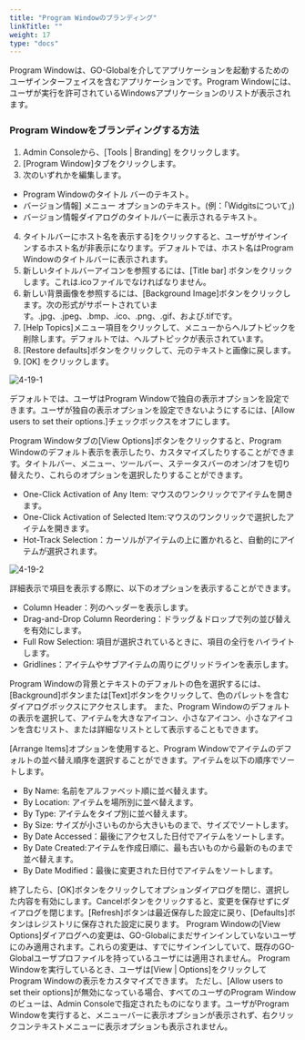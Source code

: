 ```yaml
---
title: "Program Windowのブランディング"
linkTitle: ""
weight: 17
type: "docs"
---
```


Program Windowは、GO-Globalを介してアプリケーションを起動するためのユーザインターフェイスを含むアプリケーションです。Program Windowには、ユーザが実行を許可されているWindowsアプリケーションのリストが表示されます。

### Program Windowをブランディングする方法

1. Admin Consoleから、[Tools | Branding] をクリックします。
2. [Program Window]タブをクリックします。
3. 次のいずれかを編集します。
* Program Windowのタイトル バーのテキスト。
* バージョン情報] メニュー オプションのテキスト。(例：「Widgitsについて」)
* バージョン情報ダイアログのタイトルバーに表示されるテキスト。
4. タイトルバーにホスト名を表示する]をクリックすると、ユーザがサインインするホスト名が非表示になります。デフォルトでは、ホスト名はProgram Windowのタイトルバーに表示されます。
5. 新しいタイトルバーアイコンを参照するには、[Title bar] ボタンをクリックします。これは.icoファイルでなければなりません。
6. 新しい背景画像を参照するには、[Background Image]ボタンをクリックします。次の形式がサポートされています。.jpg、.jpeg、.bmp、.ico、.png、.gif、および.tifです。
7. [Help Topics]メニュー項目をクリックして、メニューからヘルプトピックを削除します。デフォルトでは、ヘルプトピックが表示されています。
8. [Restore defaults]ボタンをクリックして、元のテキストと画像に戻します。
9. [OK] をクリックします。

![4-19-1](/img/4-19-1.png) 

デフォルトでは、ユーザはProgram Windowで独自の表示オプションを設定できます。ユーザが独自の表示オプションを設定できないようにするには、[Allow users to set their options.]チェックボックスをオフにします。

Program Windowタブの[View Options]ボタンをクリックすると、Program Windowのデフォルト表示を表示したり、カスタマイズしたりすることができます。タイトルバー、メニュー、ツールバー、ステータスバーのオン/オフを切り替えたり、これらのオプションを選択したりすることができます。

* One-Click Activation of Any Item: マウスのワンクリックでアイテムを開きます。
* One-Click Activation of Selected Item:マウスのワンクリックで選択したアイテムを開きます。
* Hot-Track Selection：カーソルがアイテムの上に置かれると、自動的にアイテムが選択されます。

![4-19-2](/img/4-19-2.png) 

詳細表示で項目を表示する際に、以下のオプションを表示することができます。

* Column Header：列のヘッダーを表示します。
* Drag-and-Drop Column Reordering：ドラッグ＆ドロップで列の並び替えを有効にします。
* Full Row Selection: 項目が選択されているときに、項目の全行をハイライトします。
* Gridlines：アイテムやサブアイテムの周りにグリッドラインを表示します。

Program Windowの背景とテキストのデフォルトの色を選択するには、[Background]ボタンまたは[Text]ボタンをクリックして、色のパレットを含むダイアログボックスにアクセスします。
また、Program Windowのデフォルトの表示を選択して、アイテムを大きなアイコン、小さなアイコン、小さなアイコンを含むリスト、または詳細なリストとして表示することもできます。

[Arrange Items]オプションを使用すると、Program Windowでアイテムのデフォルトの並べ替え順序を選択することができます。アイテムを以下の順序でソートします。

* By Name: 名前をアルファベット順に並べ替えます。
* By Location: アイテムを場所別に並べ替えます。
* By Type: アイテムをタイプ別に並べ替えます。
* By Size: サイズが小さいものから大きいものまで、サイズでソートします。
* By Date Accessed：最後にアクセスした日付でアイテムをソートします。
* By Date Created:アイテムを作成日順に、最も古いものから最新のものまで並べ替えます。
* By Date Modified：最後に変更された日付でアイテムをソートします。

終了したら、[OK]ボタンをクリックしてオプションダイアログを閉じ、選択した内容を有効にします。Cancelボタンをクリックすると、変更を保存せずにダイアログを閉じます。[Refresh]ボタンは最近保存した設定に戻り、[Defaults]ボタンはレジストリに保存された設定に戻ります。
Program Windowの[View Options]ダイアログへの変更は、GO-Globalにまだサインインしていないユーザにのみ適用されます。これらの変更は、すでにサインインしていて、既存のGO-Globalユーザプロファイルを持っているユーザには適用されません。
Program Windowを実行しているとき、ユーザは[View | Options]をクリックしてProgram Windowの表示をカスタマイズできます。
ただし、[Allow users to set their options]が無効になっている場合、すべてのユーザのProgram Windowのビューは、Admin Consoleで指定されたものになります。ユーザがProgram Windowを実行すると、メニューバーに表示オプションが表示されず、右クリックコンテキストメニューに表示オプションも表示されません。

